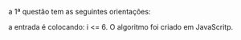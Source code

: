 a 1ª questão tem as seguintes orientações:

a entrada é colocando: i <= 6.
O algoritmo foi criado em JavaScritp.
